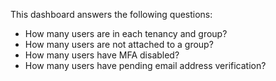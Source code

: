 This dashboard answers the following questions:

- How many users are in each tenancy and group?
- How many users are not attached to a group?
- How many users have MFA disabled?
- How many users have pending email address verification?
